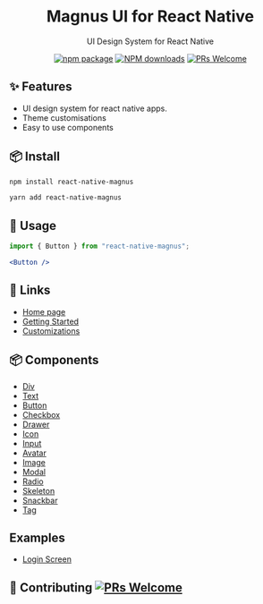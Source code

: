 <h1 align="center">Magnus UI for React Native</h1>

<div align="center">

UI Design System for React Native

[![npm package](https://img.shields.io/npm/v/react-native-magnus.svg?style=flat-square)](https://www.npmjs.org/package/react-native-magnus) [![NPM downloads](http://img.shields.io/npm/dm/react-native-magnus.svg?style=flat-square)](http://npmjs.com/react-native-magnus) [![PRs Welcome](https://img.shields.io/badge/PRs-welcome-brightgreen.svg?style=flat-square)](http://makeapullrequest.com)

</div>

## ✨ Features

- UI design system for react native apps.
- Theme customisations
- Easy to use components


## 📦 Install

```bash
npm install react-native-magnus
```

```bash
yarn add react-native-magnus
```

## 🔨 Usage

```jsx
import { Button } from "react-native-magnus";

<Button />
```

## 🔗 Links

- [Home page](http://magnus-ui.com/)
- [Getting Started](https://magnus-ui.com/docs/getting-started)
- [Customizations](https://magnus-ui.com/docs/customization)

## 📦 Components
- [Div](http://magnus-ui.com/docs/div)
- [Text](http://magnus-ui.com/docs/text)
- [Button](http://magnus-ui.com/docs/button)
- [Checkbox](http://magnus-ui.com/docs/checkbox)
- [Drawer](http://magnus-ui.com/docs/drawer)
- [Icon](http://magnus-ui.com/docs/icon)
- [Input](http://magnus-ui.com/docs/input)
- [Avatar](http://magnus-ui.com/docs/avatar)
- [Image](http://magnus-ui.com/docs/image)
- [Modal](http://magnus-ui.com/docs/modal)
- [Radio](http://magnus-ui.com/docs/radio)
- [Skeleton](http://magnus-ui.com/docs/skeleton)
- [Snackbar](http://magnus-ui.com/docs/snackbar)
- [Tag](http://magnus-ui.com/docs/tag)

## Examples
- [Login Screen](https://snack.expo.io/@pawankumar2901/login-page)

## 🤝 Contributing [![PRs Welcome](https://img.shields.io/badge/PRs-welcome-brightgreen.svg?style=flat-square)](http://makeapullrequest.com)
